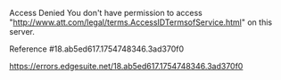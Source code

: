 Access Denied
You don't have permission to access "http://www.att.com/legal/terms.AccessIDTermsofService.html" on this server.

Reference #18.ab5ed617.1754748346.3ad370f0

https://errors.edgesuite.net/18.ab5ed617.1754748346.3ad370f0